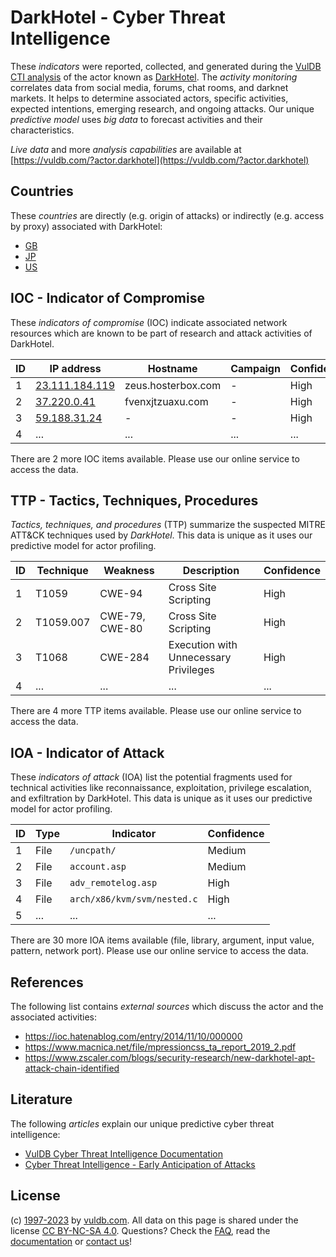 # DarkHotel - Cyber Threat Intelligence

These _indicators_ were reported, collected, and generated during the [VulDB CTI analysis](https://vuldb.com/?kb.cti) of the actor known as [DarkHotel](https://vuldb.com/?actor.darkhotel). The _activity monitoring_ correlates data from social media, forums, chat rooms, and darknet markets. It helps to determine associated actors, specific activities, expected intentions, emerging research, and ongoing attacks. Our unique _predictive model_ uses _big data_ to forecast activities and their characteristics.

_Live data_ and more _analysis capabilities_ are available at [https://vuldb.com/?actor.darkhotel](https://vuldb.com/?actor.darkhotel)

## Countries

These _countries_ are directly (e.g. origin of attacks) or indirectly (e.g. access by proxy) associated with DarkHotel:

* [GB](https://vuldb.com/?country.gb)
* [JP](https://vuldb.com/?country.jp)
* [US](https://vuldb.com/?country.us)

## IOC - Indicator of Compromise

These _indicators of compromise_ (IOC) indicate associated network resources which are known to be part of research and attack activities of DarkHotel.

ID | IP address | Hostname | Campaign | Confidence
-- | ---------- | -------- | -------- | ----------
1 | [23.111.184.119](https://vuldb.com/?ip.23.111.184.119) | zeus.hosterbox.com | - | High
2 | [37.220.0.41](https://vuldb.com/?ip.37.220.0.41) | fvenxjtzuaxu.com | - | High
3 | [59.188.31.24](https://vuldb.com/?ip.59.188.31.24) | - | - | High
4 | ... | ... | ... | ...

There are 2 more IOC items available. Please use our online service to access the data.

## TTP - Tactics, Techniques, Procedures

_Tactics, techniques, and procedures_ (TTP) summarize the suspected MITRE ATT&CK techniques used by _DarkHotel_. This data is unique as it uses our predictive model for actor profiling.

ID | Technique | Weakness | Description | Confidence
-- | --------- | -------- | ----------- | ----------
1 | T1059 | CWE-94 | Cross Site Scripting | High
2 | T1059.007 | CWE-79, CWE-80 | Cross Site Scripting | High
3 | T1068 | CWE-284 | Execution with Unnecessary Privileges | High
4 | ... | ... | ... | ...

There are 4 more TTP items available. Please use our online service to access the data.

## IOA - Indicator of Attack

These _indicators of attack_ (IOA) list the potential fragments used for technical activities like reconnaissance, exploitation, privilege escalation, and exfiltration by DarkHotel. This data is unique as it uses our predictive model for actor profiling.

ID | Type | Indicator | Confidence
-- | ---- | --------- | ----------
1 | File | `/uncpath/` | Medium
2 | File | `account.asp` | Medium
3 | File | `adv_remotelog.asp` | High
4 | File | `arch/x86/kvm/svm/nested.c` | High
5 | ... | ... | ...

There are 30 more IOA items available (file, library, argument, input value, pattern, network port). Please use our online service to access the data.

## References

The following list contains _external sources_ which discuss the actor and the associated activities:

* https://ioc.hatenablog.com/entry/2014/11/10/000000
* https://www.macnica.net/file/mpressioncss_ta_report_2019_2.pdf
* https://www.zscaler.com/blogs/security-research/new-darkhotel-apt-attack-chain-identified

## Literature

The following _articles_ explain our unique predictive cyber threat intelligence:

* [VulDB Cyber Threat Intelligence Documentation](https://vuldb.com/?kb.cti)
* [Cyber Threat Intelligence - Early Anticipation of Attacks](https://www.scip.ch/en/?labs.20201022)

## License

(c) [1997-2023](https://vuldb.com/?kb.changelog) by [vuldb.com](https://vuldb.com/?kb.about). All data on this page is shared under the license [CC BY-NC-SA 4.0](https://creativecommons.org/licenses/by-nc-sa/4.0/). Questions? Check the [FAQ](https://vuldb.com/?kb.faq), read the [documentation](https://vuldb.com/?kb) or [contact us](https://vuldb.com/?contact)!
